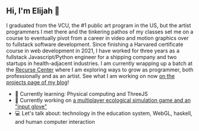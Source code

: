 ## Hi, I'm Elijah 👋

I graduated from the VCU, the #1 public art program in the US, but the artist programmers I met there and the tinkering pathos of my classes set me on a course to eventually pivot from a career in video and motion graphics over to fullstack software development. Since finishing a Harvared certificate course in web development in 2021, I have worked for three years as a fullstack Javascript/Python engineer for a shipping company and two startups in health-adjacent industries. I am currently wrapping up a batch at the [Recurse Center](https://www.recurse.com/) where I am exploring ways to grow as programmer, both professionally and as an artist. See what I am working on now [on the projects page of my blog](https://elijer.github.io/garden/Recurse/Projects)!

- 🌱 Currently learning: Physical computing and ThreeJS
- 🔨 Currently working on [a multiplayer ecological simulation game and an "input glove"](https://elijer.github.io/garden/Recurse/Projects)
- 💻 Let's talk about: technology in the education system, WebGL, haskell, and human computer interaction
